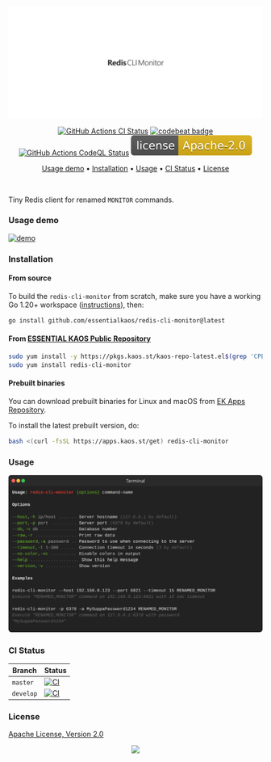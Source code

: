 <p align="center"><a href="#readme"><img src=".github/images/card.svg"/></a></p>

<p align="center">
  <a href="https://kaos.sh/w/redis-cli-monitor/ci"><img src="https://kaos.sh/w/redis-cli-monitor/ci.svg" alt="GitHub Actions CI Status" /></a>
  <a href="https://kaos.sh/b/redis-cli-monitor"><img src="https://kaos.sh/b/9503a6f8-c9da-4057-ae44-b079686bcc13.svg" alt="codebeat badge" /></a>
  <a href="https://kaos.sh/w/redis-cli-monitor/codeql"><img src="https://kaos.sh/w/redis-cli-monitor/codeql.svg" alt="GitHub Actions CodeQL Status" /></a>
  <a href="#license"><img src=".github/images/license.svg"/></a>
</p>

<p align="center"><a href="#usage-demo">Usage demo</a> • <a href="#installation">Installation</a> • <a href="#usage">Usage</a> • <a href="#ci-status">CI Status</a> • <a href="#license">License</a></p>

<br/>

Tiny Redis client for renamed `MONITOR` commands.

### Usage demo

[![demo](https://gh.kaos.st/redis-cli-monitor-200.gif)](#usage-demo)

### Installation

#### From source

To build the `redis-cli-monitor` from scratch, make sure you have a working Go 1.20+ workspace ([instructions](https://go.dev/doc/install)), then:

```
go install github.com/essentialkaos/redis-cli-monitor@latest
```

#### From [ESSENTIAL KAOS Public Repository](https://kaos.sh/kaos-repo)

```bash
sudo yum install -y https://pkgs.kaos.st/kaos-repo-latest.el$(grep 'CPE_NAME' /etc/os-release | tr -d '"' | cut -d':' -f5).noarch.rpm
sudo yum install redis-cli-monitor
```

#### Prebuilt binaries

You can download prebuilt binaries for Linux and macOS from [EK Apps Repository](https://apps.kaos.st/redis-cli-monitor/latest).

To install the latest prebuilt version, do:

```bash
bash <(curl -fsSL https://apps.kaos.st/get) redis-cli-monitor
```

### Usage

<img src=".github/images/usage.svg" />

### CI Status

| Branch | Status |
|--------|--------|
| `master` | [![CI](https://kaos.sh/w/redis-cli-monitor/ci.svg?branch=master)](https://kaos.sh/w/redis-cli-monitor/ci?query=branch:master) |
| `develop` | [![CI](https://kaos.sh/w/redis-cli-monitor/ci.svg?branch=master)](https://kaos.sh/w/redis-cli-monitor/ci?query=branch:develop) |

### License

[Apache License, Version 2.0](https://www.apache.org/licenses/LICENSE-2.0)

<p align="center"><a href="https://essentialkaos.com"><img src="https://gh.kaos.st/ekgh.svg"/></a></p>
